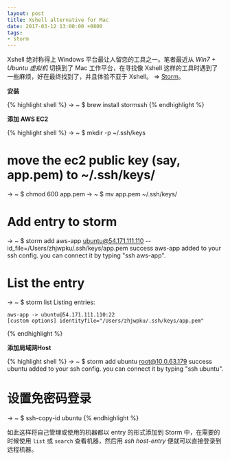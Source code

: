 ```yaml
---
layout: post
title: Xshell alternative for Mac
date: 2017-03-12 13:00:00 +0800
tags:
- storm
---
```


Xshell 绝对称得上 Windows 平台最让人留恋的工具之一。笔者最近从 *Win7 + Ubuntu 虚拟机* 切换到了 Mac 工作平台，在寻找像 Xshell 这样的工具时遇到了一些麻烦，好在最终找到了，并且体验不亚于 Xshell。 => [Storm][storm]。

**安装**

{% highlight shell %}
→ ~ $ brew install stormssh
{% endhighlight %}

**添加 AWS EC2**

{% highlight shell %}
→ ~ $ mkdir -p ~/.ssh/keys
# move the ec2 public key (say, app.pem) to ~/.ssh/keys/
→ ~ $ chmod 600 app.pem
→ ~ $ mv app.pem ~/.ssh/keys/
# Add entry to storm
→ ~ $ storm add aws-app ubuntu@54.171.111.110 --id_file=/Users/zhjwpku/.ssh/keys/app.pem
success  aws-app added to your ssh config. you can connect it by typing "ssh aws-app".
# List the entry
→ ~ $ storm list
 Listing entries:

    aws-app -> ubuntu@54.171.111.110:22
	[custom options] identityfile="/Users/zhjwpku/.ssh/keys/app.pem"
{% endhighlight %}

**添加局域网Host**

{% highlight shell %}
→ ~ $ storm add ubuntu root@10.0.63.179
success  ubuntu added to your ssh config. you can connect it by typing "ssh ubuntu".
# 设置免密码登录
→ ~ $ ssh-copy-id ubuntu
{% endhighlight %}

如此这样将自己管理或使用的机器都以 entry 的形式添加到 Storm 中，在需要的时候使用 `list` 或 `search` 查看机器，然后用 *ssh host-entry* 便就可以直接登录到远程机器。

[storm]: https://github.com/emre/storm

